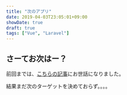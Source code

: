 ```yaml
---
title: "次のアプリ"
date: 2019-04-03T23:05:01+09:00
showDate: true
draft: true
tags: ["Vue", "Laravel"]
---
```


## さーてお次はー？

前回までは、[こちらの記事](https://qiita.com/_P0cChi_/items/ebf8fbf035b36218a37e)にお世話になりました。

結果まだ次のターゲットを決めておらず。。。。

